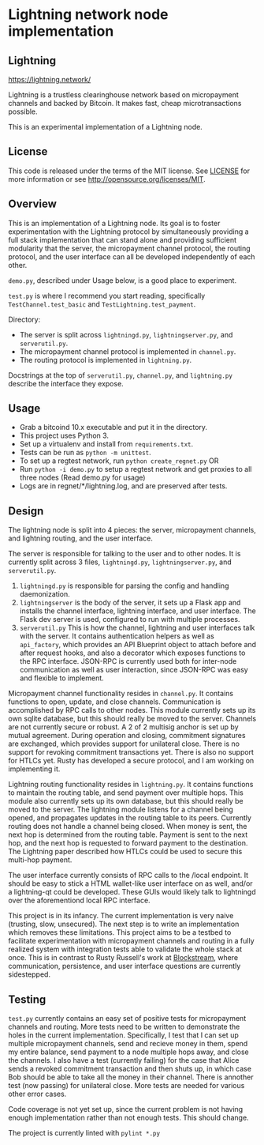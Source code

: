 Lightning network node implementation
=====================================

Lightning
---------

https://lightning.network/

Lightning is a trustless clearinghouse network based on micropayment channels and backed by Bitcoin. It makes fast, cheap microtransactions possible.

This is an experimental implementation of a Lightning node.

License
-------

This code is released under the terms of the MIT license. See [LICENSE](LICENSE) for more
information or see http://opensource.org/licenses/MIT.

Overview
--------

This is an implementation of a Lightning node. Its goal is to foster experimentation with the Lightning protocol by simultaneously providing a full stack implementation that can stand alone and providing sufficient modularity that the server, the micropayment channel protocol, the routing protocol, and the user interface can all be developed independently of each other.

`demo.py`, described under Usage below, is a good place to experiment.

`test.py` is where I recommend you start reading, specifically `TestChannel.test_basic` and `TestLightning.test_payment`.

Directory:
- The server is split across `lightningd.py`, `lightningserver.py`, and `serverutil.py`.
- The micropayment channel protocol is implemented in `channel.py`.
- The routing protocol is implemented in `lightning.py`.

Docstrings at the top of `serverutil.py`, `channel.py`, and `lightning.py` describe the interface they expose.

Usage
-----

- Grab a bitcoind 10.x executable and put it in the directory.
- This project uses Python 3.
- Set up a virtualenv and install from `requirements.txt`.
- Tests can be run as `python -m unittest`.
- To set up a regtest network, run `python create_regnet.py` OR
- Run `python -i demo.py` to setup a regtest network and get proxies to all three nodes (Read demo.py for usage)
- Logs are in regnet/*/lightning.log, and are preserved after tests.

Design
------

The lightning node is split into 4 pieces: the server, micropayment channels, and lightning routing, and the user interface.

The server is responsible for talking to the user and to other nodes. It is currently split across 3 files, `lightningd.py`, `lightningserver.py`, and `serverutil.py`.

1. `lightningd.py` is responsible for parsing the config and handling daemonization.
2. `lightningserver` is the body of the server, it sets up a Flask app and installs the channel interface, lightning interface, and user interface. The Flask dev server is used, configured to run with multiple processes.
3. `serverutil.py` This is how the channel, lightning and user interfaces talk with the server. It contains authentication helpers as well as `api_factory`, which provides an API Blueprint object to attach before and after request hooks, and also a decorator which exposes functions to the RPC interface. JSON-RPC is currently used both for inter-node communication as well as user interaction, since JSON-RPC was easy and flexible to implement.

Micropayment channel functionality resides in `channel.py`. It contains functions to open, update, and close channels. Communication is accomplished by RPC calls to other nodes. This module currently sets up its own sqlite database, but this should really be moved to the server. Channels are not currently secure or robust. A 2 of 2 multisig anchor is set up by mutual agreement. During operation and closing, commitment signatures are exchanged, which provides support for unilateral close. There is no support for revoking commitment transactions yet. There is also no support for HTLCs yet. Rusty has developed a secure protocol, and I am working on implementing it.

Lightning routing functionality resides in `lightning.py`. It contains functions to maintain the routing table, and send payment over multiple hops. This module also currently sets up its own database, but this should really be moved to the server. The lightning module listens for a channel being opened, and propagates updates in the routing table to its peers. Currently routing does not handle a channel being closed. When money is sent, the next hop is determined from the routing table. Payment is sent to the next hop, and the next hop is requested to forward payment to the destination. The Lightning paper described how HTLCs could be used to secure this multi-hop payment.

The user interface currently consists of RPC calls to the /local endpoint. It should be easy to stick a HTML wallet-like user interface on as well, and/or a lightning-qt could be developed. These GUIs would likely talk to lightningd over the aforementiond local RPC interface.

This project is in its infancy. The current implementation is very naive (trusting, slow, unsecured). The next step is to write an implementation which removes these limitations. This project aims to be a testbed to facilitate experimentation with micropayment channels and routing in a fully realized system with integration tests able to validate the whole stack at once. This is in contrast to Rusty Russell's work at [Blockstream](https://github.com/ElementsProject/lightning), where communication, persistence, and user interface questions are currently sidestepped.

Testing
-------

`test.py` currently contains an easy set of positive tests for micropayment channels and routing. More tests need to be written to demonstrate the holes in the current implementation. Specifically, I test that I can set up multiple micropayment channels, send and recieve money in them, spend my entire balance, send payment to a node multiple hops away, and close the channels. I also have a test (currently failing) for the case that Alice sends a revoked commitment transaction and then shuts up, in which case Bob should be able to take all the money in their channel. There is annother test (now passing) for unilateral close. More tests are needed for various other error cases.

Code coverage is not yet set up, since the current problem is not having enough implementation rather than not enough tests. This should change.

The project is currently linted with `pylint *.py`
